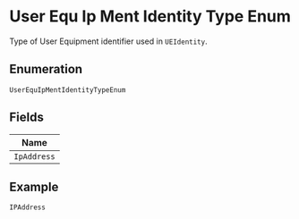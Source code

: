 
# User Equ Ip Ment Identity Type Enum

Type of User Equipment identifier used in `UEIdentity`.

## Enumeration

`UserEquIpMentIdentityTypeEnum`

## Fields

| Name |
|  --- |
| `IpAddress` |

## Example

```
IPAddress
```

